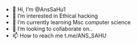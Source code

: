 - 👋 Hi, I’m @AnsSaHu1
- 👀 I’m interested in Ethical hacking
- 🌱 I’m currently learning Msc computer science
- 💞️ I’m looking to collaborate on..
- 📫 How to reach me t.me/ANS_SAHU

<!---
AnsSaHu1/AnsSaHu1 is a ✨ special ✨ repository because its `README.md` (this file) appears on your GitHub profile.
You can click the Preview link to take a look at your changes.
--->
